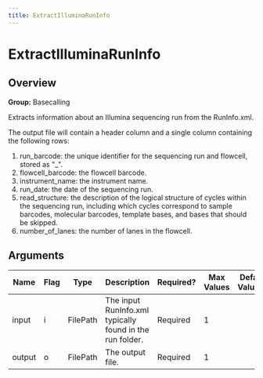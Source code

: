 ```yaml
---
title: ExtractIlluminaRunInfo
---
```


# ExtractIlluminaRunInfo

## Overview
**Group:** Basecalling

Extracts information about an Illumina sequencing run from the RunInfo.xml.

The output file will contain a header column and a single column containing the following rows:
1. run_barcode: the unique identifier for the sequencing run and flowcell, stored as "<instrument-name>_<flowcell-barcode>".
2. flowcell_barcode: the flowcell barcode.
3. instrument_name: the instrument name.
4. run_date: the date of the sequencing run.
5. read_structure: the description of the logical structure of cycles within the sequencing run, including which cycles
   correspond to sample barcodes, molecular barcodes, template bases, and bases that should be skipped.
6. number_of_lanes: the number of lanes in the flowcell.

## Arguments

|Name|Flag|Type|Description|Required?|Max Values|Default Value(s)|
|----|----|----|-----------|---------|----------|----------------|
|input|i|FilePath|The input RunInfo.xml typically found in the run folder.|Required|1||
|output|o|FilePath|The output file.|Required|1||

